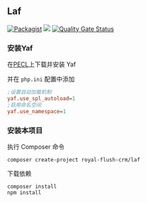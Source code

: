## Laf

[![Packagist](https://img.shields.io/packagist/v/royal-flush-crm/laf.svg)](https://packagist.org/packages/royal-flush-crm/laf) 
[![](https://github.styleci.io/repos/187305195/shield?branch=master)](https://github.styleci.io/repos/187305195)
[![Quality Gate Status](https://sonarcloud.io/api/project_badges/measure?project=laf&metric=alert_status)](https://sonarcloud.io/dashboard?id=laf)

### 安装Yaf
在[PECL](https://pecl.php.net/package/yaf)上下载并安装 Yaf

并在 `php.ini` 配置中添加
```ini
;设置自动加载机制
yaf.use_spl_autoload=1 
;启用命名空间
yaf.use_namespace=1
```

### 安装本项目
执行 Composer 命令
```
composer create-project royal-flush-crm/laf
```

下载依赖
```
composer install
npm install
```
